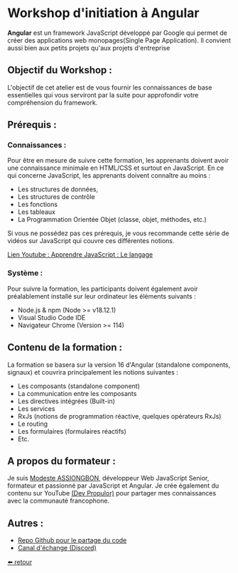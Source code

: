 # Workshop d'initiation à Angular

**Angular** est un framework JavaScript développé par Google qui permet de
créer des applications web monopages(Single Page Application). Il
convient aussi bien aux petits projets qu'aux projets d'entreprise

## Objectif du Workshop :

L'objectif de cet atelier est de vous fournir les connaissances de
base essentielles qui vous serviront par la suite pour approfondir
votre compréhension du framework.

## Prérequis :

### Connaissances :

Pour être en mesure de suivre cette formation, les apprenants doivent
avoir une connaissance minimale en HTML/CSS et surtout en JavaScript.
En ce qui concerne JavaScript, les apprenants doivent connaître au
moins :

- Les structures de données,
- Les structures de contrôle
- Les fonctions
- Les tableaux
- La Programmation Orientée Objet (classe, objet, méthodes, etc.)

Si vous ne possédez pas ces prérequis, je vous recommande cette série
de vidéos sur JavaScript qui couvre ces différentes notions.

[Lien Youtube : Apprendre JavaScript : Le langage](https://youtube.com/playlist?list=PLnBtvYS1AbOzgJQikLAB84DOXlrxO5g3x&si=SkCcM8vJUUAGQUmg)

### Système :

Pour suivre la formation, les participants doivent également avoir
préalablement installé sur leur ordinateur les éléments suivants :

- Node.js & npm (Node >= v18.12.1)
- Visual Studio Code IDE
- Navigateur Chrome (Version >= 114)

## Contenu de la formation :

La formation se basera sur la version 16 d'Angular (standalone
components, signaux) et couvrira principalement les notions suivantes
:

- Les composants (standalone component)
- La communication entre les composants
- Les directives intégrées (Built-in)
- Les services
- RxJs (notions de programmation réactive, quelques opérateurs RxJs)
- Le routing
- Les formulaires (formulaires réactifs)
- Etc.

## A propos du formateur :

Je suis [Modeste ASSIONGBON](https://twitter.com/rblmdst), développeur Web JavaScript Senior, formateur et passionné par JavaScript et Angular. Je crée également du contenu sur YouTube [(Dev Propulor)](https://youtube.com/@devpropulsor) pour partager mes connaissances avec la communauté francophone.

## Autres :

- [Repo Github pour le partage du code](https://github.com/rblmdst/angular-training-gdg-lome)
- [Canal d'échange (Discord)](https://discord.gg/SCyU9aatup)

[⬅️ retour](https://rblmdst.github.io/angular-training-gdg-lome/day-1)
